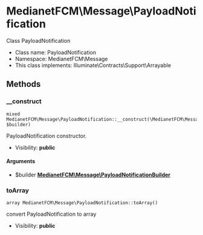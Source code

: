 MedianetFCM\Message\PayloadNotification
===============

Class PayloadNotification




* Class name: PayloadNotification
* Namespace: MedianetFCM\Message
* This class implements: Illuminate\Contracts\Support\Arrayable






Methods
-------


### __construct

    mixed MedianetFCM\Message\PayloadNotification::__construct(\MedianetFCM\Message\PayloadNotificationBuilder $builder)

PayloadNotification constructor.



* Visibility: **public**


#### Arguments
* $builder **[MedianetFCM\Message\PayloadNotificationBuilder](MedianetFCM-Message-PayloadNotificationBuilder.md)**



### toArray

    array MedianetFCM\Message\PayloadNotification::toArray()

convert PayloadNotification to array



* Visibility: **public**



